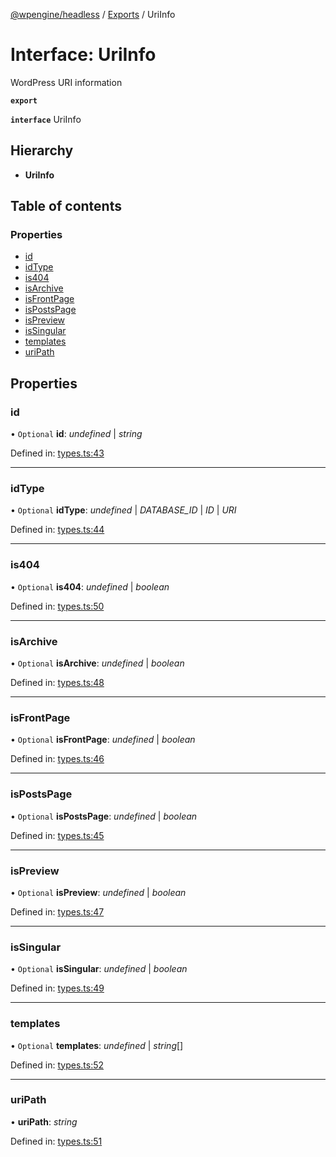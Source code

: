 [@wpengine/headless](../README.md) / [Exports](../modules.md) / UriInfo

# Interface: UriInfo

WordPress URI information

**`export`** 

**`interface`** UriInfo

## Hierarchy

* **UriInfo**

## Table of contents

### Properties

- [id](uriinfo.md#id)
- [idType](uriinfo.md#idtype)
- [is404](uriinfo.md#is404)
- [isArchive](uriinfo.md#isarchive)
- [isFrontPage](uriinfo.md#isfrontpage)
- [isPostsPage](uriinfo.md#ispostspage)
- [isPreview](uriinfo.md#ispreview)
- [isSingular](uriinfo.md#issingular)
- [templates](uriinfo.md#templates)
- [uriPath](uriinfo.md#uripath)

## Properties

### id

• `Optional` **id**: *undefined* \| *string*

Defined in: [types.ts:43](https://github.com/wpengine/headless-framework/blob/9e3ac37/packages/headless/src/types.ts#L43)

___

### idType

• `Optional` **idType**: *undefined* \| *DATABASE_ID* \| *ID* \| *URI*

Defined in: [types.ts:44](https://github.com/wpengine/headless-framework/blob/9e3ac37/packages/headless/src/types.ts#L44)

___

### is404

• `Optional` **is404**: *undefined* \| *boolean*

Defined in: [types.ts:50](https://github.com/wpengine/headless-framework/blob/9e3ac37/packages/headless/src/types.ts#L50)

___

### isArchive

• `Optional` **isArchive**: *undefined* \| *boolean*

Defined in: [types.ts:48](https://github.com/wpengine/headless-framework/blob/9e3ac37/packages/headless/src/types.ts#L48)

___

### isFrontPage

• `Optional` **isFrontPage**: *undefined* \| *boolean*

Defined in: [types.ts:46](https://github.com/wpengine/headless-framework/blob/9e3ac37/packages/headless/src/types.ts#L46)

___

### isPostsPage

• `Optional` **isPostsPage**: *undefined* \| *boolean*

Defined in: [types.ts:45](https://github.com/wpengine/headless-framework/blob/9e3ac37/packages/headless/src/types.ts#L45)

___

### isPreview

• `Optional` **isPreview**: *undefined* \| *boolean*

Defined in: [types.ts:47](https://github.com/wpengine/headless-framework/blob/9e3ac37/packages/headless/src/types.ts#L47)

___

### isSingular

• `Optional` **isSingular**: *undefined* \| *boolean*

Defined in: [types.ts:49](https://github.com/wpengine/headless-framework/blob/9e3ac37/packages/headless/src/types.ts#L49)

___

### templates

• `Optional` **templates**: *undefined* \| *string*[]

Defined in: [types.ts:52](https://github.com/wpengine/headless-framework/blob/9e3ac37/packages/headless/src/types.ts#L52)

___

### uriPath

• **uriPath**: *string*

Defined in: [types.ts:51](https://github.com/wpengine/headless-framework/blob/9e3ac37/packages/headless/src/types.ts#L51)
